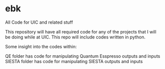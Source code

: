 # ebk
All Code for UIC and related stuff

This repository will have all required code for any of the projects that I will be doing while at UIC. This repo will include
codes written in python.

Some insight into the codes within:

QE folder has code for manipulating Quantum Esspresso outputs and inputs
SIESTA folder has code for manipulating SIESTA outputs and inputs
